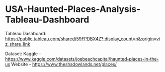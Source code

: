# USA-Haunted-Places-Analysis-Tableau-Dashboard

Tableau Dashboard: https://public.tableau.com/shared/59FPDBX4Z?:display_count=n&:origin=viz_share_link

Dataset:
  Kaggle - https://www.kaggle.com/datasets/joebeachcapital/haunted-places-in-the-us
  Website - https://www.theshadowlands.net/places/
